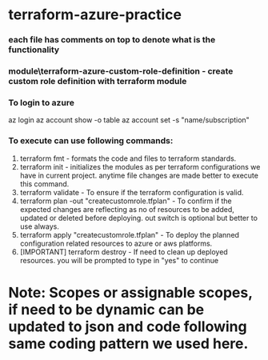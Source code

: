 # terraform-azure-practice

### each file has comments on top to denote what is the functionality
###  module\terraform-azure-custom-role-definition - create custom role definition with terraform module

### To login to azure
az login
az account show -o table
az account set -s "name/subscription"

### To execute can use following commands:

1. terraform fmt - formats the code and files to terraform standards.
2. terraform init - initializes the modules as per terraform configurations we have in current project. anytime file changes are made better to execute this command.
3. terraform validate - To ensure if the terraform configuration is valid.
4. terraform plan -out "createcustomrole.tfplan" - To confirm if the expected changes are reflecting as no of resources to be added, updated or deleted before deploying. out switch is optional but better to use always. 
5. terraform apply "createcustomrole.tfplan" - To deploy the planned configuration related resources to azure or aws platforms.
6. [IMPORTANT] terraform destroy - If need to clean up deployed resources. you will be prompted to type in "yes" to continue

# Note: Scopes or assignable scopes, if need to be dynamic can be updated to json and code following same coding pattern we used here.
